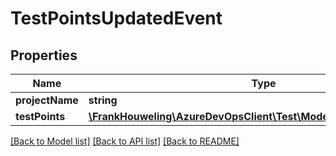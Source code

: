 # TestPointsUpdatedEvent

## Properties
Name | Type | Description | Notes
------------ | ------------- | ------------- | -------------
**projectName** | **string** |  | [optional] 
**testPoints** | [**\FrankHouweling\AzureDevOpsClient\Test\Model\TestPointReference[]**](TestPointReference.md) |  | [optional] 

[[Back to Model list]](../README.md#documentation-for-models) [[Back to API list]](../README.md#documentation-for-api-endpoints) [[Back to README]](../README.md)



